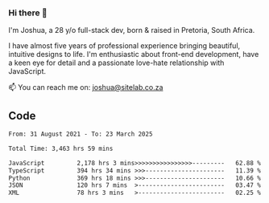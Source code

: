 ### Hi there 👋

I'm Joshua, a 28 y/o full-stack dev, born & raised in Pretoria, South Africa. 

I have almost five years of professional experience bringing beautiful, intuitive designs to life. I'm enthusiastic about front-end development, have a keen eye for detail and a passionate love-hate relationship with JavaScript.

📫 You can reach me on: joshua@sitelab.co.za

## **Code**

<!--START_SECTION:waka-->

```txt
From: 31 August 2021 - To: 23 March 2025

Total Time: 3,463 hrs 59 mins

JavaScript         2,178 hrs 3 mins>>>>>>>>>>>>>>>>---------   62.88 %
TypeScript         394 hrs 34 mins >>>----------------------   11.39 %
Python             369 hrs 18 mins >>>----------------------   10.66 %
JSON               120 hrs 7 mins  >------------------------   03.47 %
XML                78 hrs 3 mins   >------------------------   02.25 %
```

<!--END_SECTION:waka-->
